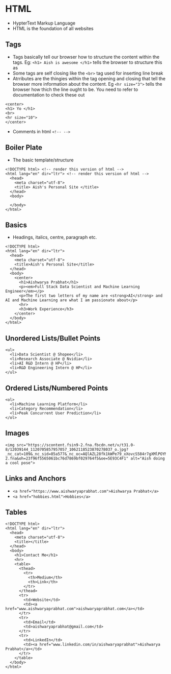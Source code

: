 # HTML
- HypterText Markup Language
- HTML is the foundation of all websites

## Tags

- Tags basically tell our browser how to structure the content within the tags. Eg: `<h1> Aish is awesome </h1>` tells the browser to structure this as
- Some tags are self closing like the `<br>` tag used for inserting line break
- Atrributes are the thingies within the tag opening and closing that tell the browser more information about the content. Eg `<hr size="3">` tells the browser how thich the line ought to be. You need to refer to documentation to check these out

```
<center>
<h1> Yo </h1>
<br>
<hr size="10">
</center>

```

- Comments in html `<!-- -->`


## Boiler Plate
- The basic template/structure

```
<!DOCTYPE html> <!-- render this version of html -->
<html lang="en" dir="ltr"> <!-- render this version of html -->
  <head>
    <meta charset="utf-8">
    <title> Aish's Personal Site </title>
  </head>
  <body>

  </body>
</html>
```

## Basics
- Headings, italics, centre, paragraph etc.
```
<!DOCTYPE html>
<html lang="en" dir="ltr">
  <head>
    <meta charset="utf-8">
    <title>Aish's Personal Site</title>
  </head>
  <body>
    <center>
      <h1>Aishwarya Prabhat</h1>
      <p><em>Full Stack Data Scientist and Machine Learning Engineer</em></p>
      <p>The first two letters of my name are <strong>AI</strong> and AI and Machine Learning are what I am passionate about</p>
      <hr>
      <h3>Work Experience</h3>
    </center>
  </body>
</html>
```

## Unordered Lists/Bullet Points
```
<ul>
  <li>Data Scientist @ Shopee</li>
  <li>Research Associate @ Nvidia</li>
  <li>AI R&D Intern @ HP</li>
  <li>R&D Engineering Intern @ HP</li>
</ul>
```

## Ordered Lists/Numbered Points
```
<ol>
  <li>Machine Learning Platform</li>
  <li>Category Recommendation</li>
  <li>Peak Concurrent User Prediction</li>
</ol>
```

## Images
```
<img src="https://scontent.fsin9-2.fna.fbcdn.net/v/t31.0-8/12039144_1120705857957057_1062118523870278037_o.jpg?_nc_cat=109&_nc_sid=85a577&_nc_oc=AQlAZL28fk1kWPe79_xXovcS584r7gXMlPOYMqD5QXkwlmPf0Un3UpbzjR6csE48lvg&_nc_ht=scontent.fsin9-2.fna&oh=23f96f5565061bc76d7869bf029764f5&oe=5E93C4F1" alt="Aish doing a cool pose">
```
## Links and Anchors
- `<a href="https://www.aishwaryaprabhat.com">Aishwarya Prabhat</a>`
- `<a href="hobbies.html">Hobbies</a>`


## Tables

```
<!DOCTYPE html>
<html lang="en" dir="ltr">
  <head>
    <meta charset="utf-8">
    <title></title>
  </head>
  <body>
    <h1>Contact Me</h1>
    <hr>
    <table>
      <thead>
        <tr>
          <th>Medium</th>
          <th>Link</th>
        </tr>
      </thead>
      <tr>
        <td>Website</td>
        <td><a href="www.aishwaryaprabhat.com">aishwaryaprabhat.com</a></td>
      </tr>
      <tr>
        <td>Email</td>
        <td>aishwaryaprabhat@gmail.com</td>
      </tr>
      <tr>
        <td>LinkedIn</td>
        <td><a href="www.linkedin.com/in/aishwaryaprabhat">Aishwarya Prabhat</a></td>
      </tr>
    </table>
  </body>
</html>

```
